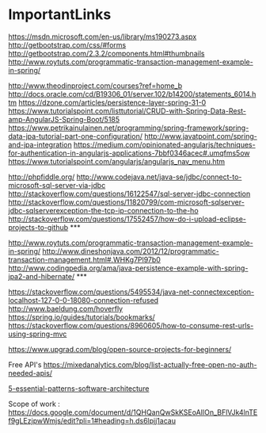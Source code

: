 # ImportantLinks

https://msdn.microsoft.com/en-us/library/ms190273.aspx
http://getbootstrap.com/css/#forms
http://getbootstrap.com/2.3.2/components.html#thumbnails
http://www.roytuts.com/programmatic-transaction-management-example-in-spring/

http://www.theodinproject.com/courses?ref=home_b
http://docs.oracle.com/cd/B19306_01/server.102/b14200/statements_6014.htm
https://dzone.com/articles/persistence-layer-spring-31-0
https://www.tutorialspoint.com/listtutorial/CRUD-with-Spring-Data-Rest-amp-AngularJS-Spring-Boot/5185
https://www.petrikainulainen.net/programming/spring-framework/spring-data-jpa-tutorial-part-one-configuration/
http://www.javatpoint.com/spring-and-jpa-integration
https://medium.com/opinionated-angularjs/techniques-for-authentication-in-angularjs-applications-7bbf0346acec#.umqfms5ow
https://www.tutorialspoint.com/angularjs/angularjs_nav_menu.htm

http://phpfiddle.org/
http://www.codejava.net/java-se/jdbc/connect-to-microsoft-sql-server-via-jdbc
http://stackoverflow.com/questions/16122547/sql-server-jdbc-connection
http://stackoverflow.com/questions/11820799/com-microsoft-sqlserver-jdbc-sqlserverexception-the-tcp-ip-connection-to-the-ho
http://stackoverflow.com/questions/17552457/how-do-i-upload-eclipse-projects-to-github ***

http://www.roytuts.com/programmatic-transaction-management-example-in-spring/
http://www.dineshonjava.com/2012/12/programmatic-transaction-management.html#.WHKg7Pl97b0
http://www.codingpedia.org/ama/java-persistence-example-with-spring-jpa2-and-hibernate/ ***

https://stackoverflow.com/questions/5495534/java-net-connectexception-localhost-127-0-0-18080-connection-refused
http://www.baeldung.com/hoverfly
https://spring.io/guides/tutorials/bookmarks/
https://stackoverflow.com/questions/8960605/how-to-consume-rest-urls-using-spring-mvc

https://www.upgrad.com/blog/open-source-projects-for-beginners/

Free API's 
https://mixedanalytics.com/blog/list-actually-free-open-no-auth-needed-apis/

[5-essential-patterns-software-architecture](https://www.redhat.com/architect/5-essential-patterns-software-architecture)

Scope of work : https://docs.google.com/document/d/1QHQanQwSkKSEoAIlOn_BFlVJk4lnTEf9gLEzjpwWmjs/edit?pli=1#heading=h.ds6lpjj1acau
